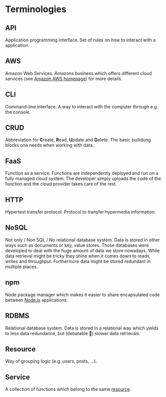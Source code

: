 # Terminologies

## API

Application programming interface. Set of rules on how to interact with a application.

## AWS

Amazon Web Services. Amazons business which offers different cloud services (see [Amazon AWS homepage](http://aws.amazon.com)) for more details.

## CLI

Command-line interface. A way to interact with the computer through e.g. the console.

## CRUD

Abbreviation for **C**reate, **R**ead, **U**pdate and **D**elete. The basic builidung blocks one needs when working with data.

## FaaS

Function as a service. Functions are independently deployed and run on a fully managed cloud system. The developer simply uploads the code of the function and the cloud provider takes care of the rest.

## HTTP

Hypertext transfer protocol. Protocol to transfer hypermedia information.

## NoSQL

Not only / Non SQL / No relational database system. Data is stored in other ways such as documents or key, value stores. Those databases were developed to deal with the huge amount of data we store nowadays. While data retrieval might be tricky they shine when it comes down to reads, writes and throughput. Furthermore data might be stored redundant in multiple places.

## npm

Node package manager which makes it easier to share encapsulated code between [Node.js](http://nodejs.org) applications.

## RDBMS

Relational database system. Data is stored in a relational way which yields to less data redundance, but (debatable :japanese_ogre:) slower data retrievals. 

## Resource

Way of grouping logic (e.g. users, posts, ...).

## Service

A collection of functions which belong to the same [resource](#resource).
